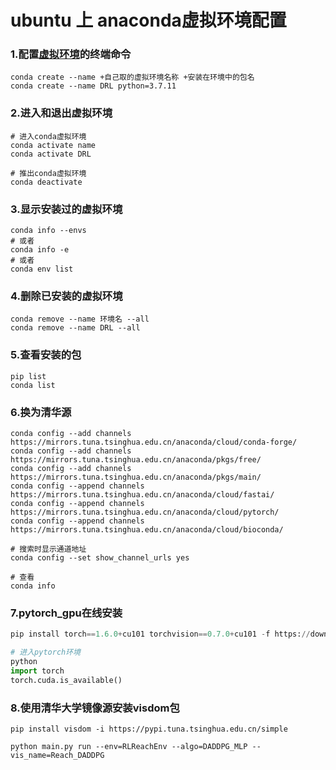 # ubuntu 上 anaconda虚拟环境配置

###  1.配置[虚拟环境](https://so.csdn.net/so/search?q=虚拟环境&spm=1001.2101.3001.7020)的终端命令

```
conda create --name +自己取的虚拟环境名称 +安装在环境中的包名
conda create --name DRL python=3.7.11
```

### 2.进入和退出虚拟环境

```
# 进入conda虚拟环境
conda activate name
conda activate DRL

# 推出conda虚拟环境
conda deactivate

```

### 3.显示安装过的虚拟环境

```
conda info --envs
# 或者
conda info -e
# 或者
conda env list
```

### 4.删除已安装的虚拟环境

```
conda remove --name 环境名 --all
conda remove --name DRL --all
```

### 5.查看安装的包

```
pip list
conda list
```

### 6.换为清华源

```
conda config --add channels https://mirrors.tuna.tsinghua.edu.cn/anaconda/cloud/conda-forge/
conda config --add channels https://mirrors.tuna.tsinghua.edu.cn/anaconda/pkgs/free/
conda config --add channels https://mirrors.tuna.tsinghua.edu.cn/anaconda/pkgs/main/
conda config --append channels https://mirrors.tuna.tsinghua.edu.cn/anaconda/cloud/fastai/
conda config --append channels https://mirrors.tuna.tsinghua.edu.cn/anaconda/cloud/pytorch/
conda config --append channels https://mirrors.tuna.tsinghua.edu.cn/anaconda/cloud/bioconda/
 
# 搜索时显示通道地址
conda config --set show_channel_urls yes

# 查看
conda info

```
### 7.pytorch_gpu在线安装
```python
pip install torch==1.6.0+cu101 torchvision==0.7.0+cu101 -f https://download.pytorch.org/whl/torch_stable.html

# 进入pytorch环境
python
import torch
torch.cuda.is_available()
```

### 8.使用清华大学镜像源安装visdom包

```
pip install visdom -i https://pypi.tuna.tsinghua.edu.cn/simple
```

```
python main.py run --env=RLReachEnv --algo=DADDPG_MLP --vis_name=Reach_DADDPG
```

